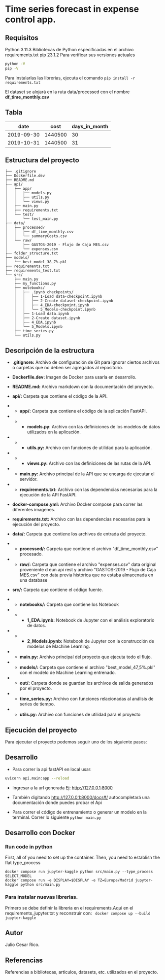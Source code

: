 # Time series forecast in expense control app.

## Requisitos
 Python 3.11.3 Bibliotecas de Python especificadas en el archivo
requirements.txt
pip 23.1.2
Para verificar sus versiones actuales
```sh
python -V
pip -V
```

Para instalarlas las librerias, ejecuta el comando `pip install -r
requirements.txt`

El dataset se alojará en la ruta data/processed con el nombre **df_time_monthly.csv**

Tabla
------------------------------------------------------------

date         |  cost       | days_in_month
------------ | ----------- | ---------------------
2019-09-30   | 1440500     |      30
2019-10-31   | 1440500     |      31
## Estructura del proyecto
```
├── .gitignore
├── Dockerfile.dev
├── README.md
├── api/
│   ├── app/
│   │   ├── models.py
│   │   ├── utils.py
│   │   └── views.py
│   ├── main.py
│   ├── requirements.txt
│   └── test/
│       └── test_main.py
├── data/
│   ├── processed/
│   │   ├── df_time_monthly.csv
│   │   └── summaryCosts.csv
│   └── raw/
│       ├── GASTOS-2019 - Flujo de Caja MES.csv
│       └── expenses.csv
├── folder_structure.txt
├── models/
│   └── best_model_38_7%.pkl
├── requirements.txt
├── requirements_test.txt
└── src/
    ├── main.py
    ├── my_functions.py
    ├── notebooks/
    │   ├── .ipynb_checkpoints/
    │   │   ├── 1-Load data-checkpoint.ipynb
    │   │   ├── 2-Create dataset-checkpoint.ipynb
    │   │   ├── 4_EDA-checkpoint.ipynb
    │   │   └── 5_Models-checkpoint.ipynb
    │   ├── 1-Load data.ipynb
    │   ├── 2-Create dataset.ipynb
    │   ├── 4_EDA.ipynb
    │   └── 5_Models.ipynb
    ├── time_series.py
    └── utils.py
```

## Descripción de la estructura
* **.gitignore:** Archivo de configuración de Git para ignorar ciertos archivos o carpetas que no deben ser agregados al repositorio.

* **Dockerfile.dev:** Imagen de Docker para usarla en desarrollo.
* **README.md:** Archivo markdown con la documentación del proyecto.
* **api/:** Carpeta que contiene el código de la API.
* * **app/:** Carpeta que contiene el código de la aplicación FastAPI.
* * * **models.py**: Archivo con las definiciones de los modelos de datos utilizados en la aplicación.
* * * **utils.py:** Archivo con funciones de utilidad para la aplicación.
* * * **views.py:** Archivo con las definiciones de las rutas de la API.

* * **main.py:** Archivo principal de la API que se encarga de ejecutar el servidor.
* * **requirements.txt:** Archivo con las dependencias necesarias para la ejecución de la API FastAPI.
* **docker-compose.yml:** Archivo Docker compose para correr las diferentes imagenes.
* **requirements.txt:** Archivo con las dependencias necesarias para la ejecución del proyecto.
* **data/:** Carpeta que contiene los archivos de entrada del proyecto.
* * **processed/:** Carpeta que contiene el archivo "df_time_monthly.csv" procesado.
* * **raw/:** Carpeta que contiene el archivo "expenses.csv" data original proveniente d eun api rest y archivo "GASTOS-2019 - Flujo de Caja MES.csv" con data previa histórica que no estaba almacenada en una database
* **src/:** Carpeta que contiene el código fuente.
* * **notebooks/:** Carpeta que contiene los Notebook
* * * **1_EDA.ipynb:** Notebook de Jupyter con el análisis exploratorio de datos.
* * * **2_Models.ipynb:** Notebook de Jupyter con la construcción de modelos de Machine Learning.
* * **main.py:** Archivo principal del proyecto que ejecuta todo el flujo.
* * **models/:** Carpeta que contiene el archivo "best_model_47_5%.pkl" con el modelo de Machine Learning entrenado.
* * **out/:** Carpeta donde se guardan los archivos de salida generados por el proyecto.
* * **time_series.py:** Archivo con funciones relacionadas al análisis de series de tiempo.
* * **utils.py:** Archivo con funciones de utilidad para el proyecto
## Ejecución del proyecto
Para ejecutar el proyecto podemos seguir uno de los siguiente pasos:

## Desarrollo

* Para correr la api fastAPI en local usar:

```sh
uvicorn api.main:app --reload
```
* Ingresar a la url generada Ej: http://127.0.0.1:8000

* También digitando http://127.0.0.1:8000/docs#/  autocompletará una documentación donde puedes probar el Api
* Para correr el código de entrenamiento o generar un modelo en la terminal.
Correr lo siguiente ``` python main.py ```

## Desarrollo con  Docker

### Run code in python
First, all of you need to set up the container. Then, you need to establish the flat type_process

``` docker compose up jupyter-kaggle
docker compose run jupyter-kaggle python src/main.py --type_process SELECT_MODEL
docker compose run -e DISPLAY=$DISPLAY -e TZ=Europe/Madrid jupyter-kaggle python src/main.py

```

### Para instalar nuevas librerias.

Primero se debe definir la libreria en el requirements.Aqui en el requirements_jupyter.txt
y reconstruir con:
``` docker compose up --build jupyter-kaggle```
## Autor
Julio Cesar Rico.

## Referencias
Referencias a bibliotecas, artículos, datasets, etc.
utilizados en el proyecto.

